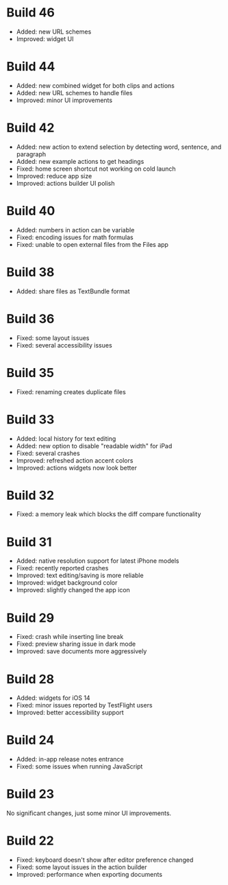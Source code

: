 # Build 46

- Added: new URL schemes
- Improved: widget UI

# Build 44

- Added: new combined widget for both clips and actions
- Added: new URL schemes to handle files
- Improved: minor UI improvements

# Build 42

- Added: new action to extend selection by detecting word, sentence, and paragraph
- Added: new example actions to get headings
- Fixed: home screen shortcut not working on cold launch
- Improved: reduce app size
- Improved: actions builder UI polish

# Build 40

- Added: numbers in action can be variable
- Fixed: encoding issues for math formulas
- Fixed: unable to open external files from the Files app

# Build 38

- Added: share files as TextBundle format

# Build 36

- Fixed: some layout issues
- Fixed: several accessibility issues

# Build 35

- Fixed: renaming creates duplicate files

# Build 33

- Added: local history for text editing
- Added: new option to disable "readable width" for iPad
- Fixed: several crashes
- Improved: refreshed action accent colors
- Improved: actions widgets now look better

# Build 32

- Fixed: a memory leak which blocks the diff compare functionality

# Build 31

- Added: native resolution support for latest iPhone models
- Fixed: recently reported crashes
- Improved: text editing/saving is more reliable
- Improved: widget background color
- Improved: slightly changed the app icon

# Build 29

- Fixed: crash while inserting line break
- Fixed: preview sharing issue in dark mode
- Improved: save documents more aggressively

# Build 28

- Added: widgets for iOS 14
- Fixed: minor issues reported by TestFlight users
- Improved: better accessibility support

# Build 24

- Added: in-app release notes entrance
- Fixed: some issues when running JavaScript

# Build 23

No significant changes, just some minor UI improvements.

# Build 22

- Fixed: keyboard doesn't show after editor preference changed
- Fixed: some layout issues in the action builder
- Improved: performance when exporting documents